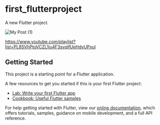 # first_flutterproject

A new Flutter project.

![My Post (1)](https://user-images.githubusercontent.com/16830594/132988541-fb15d1a3-ed2f-4fd6-9c64-aa680bffba7d.png)

https://www.youtube.com/playlist?list=PL85VhPtoVCZL1iu4F3svqlfUeHdvUPxul




## Getting Started

This project is a starting point for a Flutter application.

A few resources to get you started if this is your first Flutter project:

- [Lab: Write your first Flutter app](https://flutter.dev/docs/get-started/codelab)
- [Cookbook: Useful Flutter samples](https://flutter.dev/docs/cookbook)

For help getting started with Flutter, view our
[online documentation](https://flutter.dev/docs), which offers tutorials,
samples, guidance on mobile development, and a full API reference.
